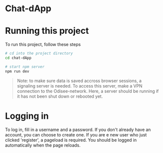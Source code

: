 # Chat-dApp
# Running this project

To run this project, follow these steps

```bash
# cd into the project directory
cd chat-dApp

# start npm server
npm run dev
```

> Note: to make sure data is saved accross browser sessions, a signaling server is needed. To access this server, make a VPN connection to the Odisee-network. Here, a server should be running if it has not been shut down or rebooted yet.

# Logging in

To log in, fill in a username and a password. If you don't already have an account, you can choose to create one. If you are e new user who just clicked 'register', a pageload is required. You should be logged in automatically when the page reloads.



